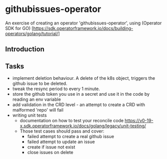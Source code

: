 # githubissues-operator
An exercise of creating an operator 'githubissues-operator', using (Operator SDK for GO) [https://sdk.operatorframework.io/docs/building-operators/golang/tutorial/]

## Introduction

## Tasks

+ implement deletion behaviour. A delete of the k8s object, triggers the github issue to be deleted.
+ tweak the resync period to every 1 minute.
+ store the github token you use in a secret and use it in the code by reading an env variable
+ add validation in the CRD level - an attempt to create a CRD with malformed 'repo' will fail
+ writing unit tests
    + documentation on how to test your reconcile code https://v0-19-x.sdk.operatorframework.io/docs/golang/legacy/unit-testing/
    + Those test cases should pass and cover:
        + failed attempt to create a real github issue
        + failed attempt to update an issue
        + create if issue not exist
        + close issues on delete
